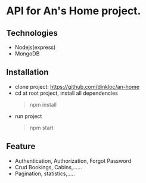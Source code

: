 # API for An's Home project.

## Technologies

- Nodejs(express)
- MongoDB

## Installation

- clone project: https://github.com/dinkloc/an-home
- cd at root project, install all dependencies
  > npm install
- run project
  > npm start

## Feature

- Authentication, Authorization, Forgot Password
- Crud Bookings, Cabins,......
- Pagination, statistics,.....
